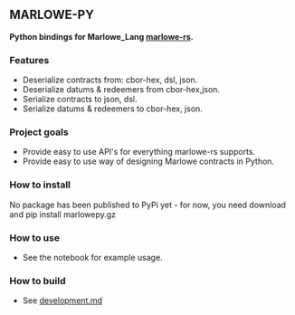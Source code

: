 ## MARLOWE-PY

**Python bindings for Marlowe_Lang [marlowe-rs](https://github.com/OlofBlomqvist/marlowe-rs).**

### Features

- Deserialize contracts from: cbor-hex, dsl, json.
- Deserialize datums & redeemers from cbor-hex,json.
- Serialize contracts to json, dsl.
- Serialize datums & redeemers to cbor-hex, json.

### Project goals

- Provide easy to use API's for everything marlowe-rs supports.
- Provide easy to use way of designing Marlowe contracts in Python.

### How to install

No package has been published to PyPi yet - for now, you need download and pip install marlowepy.gz

### How to use

- See the notebook for example usage.

### How to build

- See [development.md](./development.md)


